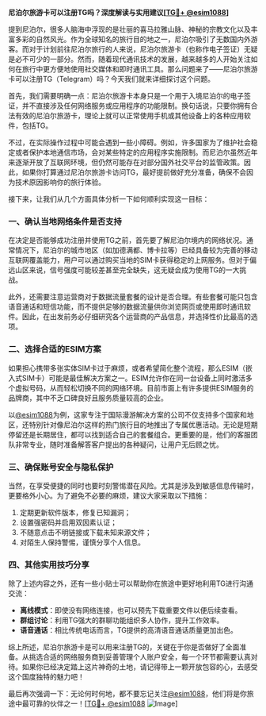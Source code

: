 **尼泊尔旅游卡可以注册TG吗？深度解读与实用建议[[TG💪+ @esim1088](https://t.me/s/esim1088)]**

提到尼泊尔，很多人脑海中浮现的是壮丽的喜马拉雅山脉、神秘的宗教文化以及丰富多彩的自然风光。作为全球知名的旅行目的地之一，尼泊尔吸引了无数国内外游客。而对于计划前往尼泊尔旅行的人来说，尼泊尔旅游卡（也称作电子签证）无疑是必不可少的一部分。然而，随着现代通讯技术的发展，越来越多的人开始关注如何在旅行中更方便地使用社交媒体和即时通讯工具。那么问题来了——尼泊尔旅游卡可以注册TG（Telegram）吗？今天我们就来详细探讨这个问题。

首先，我们需要明确一点：尼泊尔旅游卡本身只是一个用于入境尼泊尔的电子签证，并不直接涉及任何网络服务或应用程序的功能限制。换句话说，只要你拥有合法有效的尼泊尔旅游卡，理论上就可以正常使用手机或其他设备上的各种应用软件，包括TG。

不过，在实际操作过程中可能会遇到一些小障碍。例如，许多国家为了维护社会稳定或者保护本地通信市场，会对某些特定的应用程序实施限制。而尼泊尔虽然近年来逐渐开放了互联网环境，但仍然可能存在对部分国外社交平台的监管政策。因此，如果你打算通过尼泊尔旅游卡访问TG，最好提前做好充分准备，确保不会因为技术原因影响你的旅行体验。

接下来，让我们从几个方面具体分析一下如何顺利实现这一目标：

### 一、确认当地网络条件是否支持

在决定是否能够成功注册并使用TG之前，首先要了解尼泊尔境内的网络状况。通常情况下，尼泊尔的城市地区（如加德满都、博卡拉等）已经具备较为完善的移动互联网覆盖能力，用户可以通过购买当地的SIM卡获得稳定的上网服务。但对于偏远山区来说，信号强度可能较差甚至完全缺失，这无疑会成为使用TG的一大挑战。

此外，还需要注意运营商对于数据流量套餐的设计是否合理。有些套餐可能只包含语音通话和短信功能，而不提供足够的数据流量供你浏览网页或使用即时通讯软件。因此，在出发前务必仔细研究各个运营商的产品信息，并选择性价比最高的选项。

### 二、选择合适的ESIM方案

如果担心携带多张实体SIM卡过于麻烦，或者希望简化整个流程，那么ESIM（嵌入式SIM卡）可能是最佳解决方案之一。ESIM允许你在同一台设备上同时激活多个虚拟号码，从而轻松切换不同的网络环境。目前市面上有许多提供ESIM服务的品牌商，其中不乏口碑良好且服务质量较高的企业。

以[@esim1088](https://t.me/s/esim1088)为例，这家专注于国际漫游解决方案的公司不仅支持多个国家和地区，还特别针对像尼泊尔这样的热门旅行目的地推出了专属优惠活动。无论是短期停留还是长期居住，都可以找到适合自己的套餐组合。更重要的是，他们的客服团队非常专业，随时准备解答客户提出的各种疑问，让用户无后顾之忧。

### 三、确保账号安全与隐私保护

当然，在享受便捷的同时也要时刻警惕潜在风险。尤其是涉及到敏感信息传输时，更要格外小心。为了避免不必要的麻烦，建议大家采取以下措施：

1. 定期更新软件版本，修复已知漏洞；
2. 设置强密码并启用双因素认证；
3. 不随意点击不明链接或下载未知来源文件；
4. 对陌生人保持警惕，谨慎分享个人信息。

### 四、其他实用技巧分享

除了上述内容之外，还有一些小贴士可以帮助你在旅途中更好地利用TG进行沟通交流：

- **离线模式**：即使没有网络连接，也可以预先下载重要文件以便后续查看。
- **群组讨论**：利用TG强大的群聊功能组织多人协作，提升工作效率。
- **语音通话**：相比传统电话而言，TG提供的高清语音通话质量更加出色。

综上所述，尼泊尔旅游卡是可以用来注册TG的，关键在于你是否做好了全面准备。从挑选合适的网络服务商到妥善管理个人账户安全，每一个环节都需要认真对待。如果你已经决定踏上这片神奇的土地，请记得带上一颗开放包容的心，去感受这个国度独特的魅力吧！

最后再次强调一下：无论何时何地，都不要忘记关注[@esim1088](https://t.me/s/esim1088)，他们将是你旅途中最可靠的伙伴之一！[[TG💪+ @esim1088](https://t.me/s/esim1088) ![Image](https://i.postimg.cc/4NQfJmqS/Snipaste-2025-05-13-00-14-12.png)]